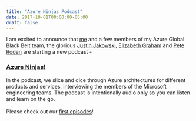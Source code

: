 ```yaml
---
title: "Azure Ninjas Podcast"
date: 2017-10-01T00:00:00-05:00
draft: false
---
```


I am excited to announce that <a href="https://twitter.com/DivineOps" target=_blank>me</a> and a few members of my Azure Global Black Belt team, the glorious <a href="https://twitter.com/jakowski" target=_blank>Justin Jakowski</a>, <a href="https://twitter.com/esgraham13" target=_blank>Elizabeth Graham</a> and <a href="https://twitter.com/peteroden" target=_blank>Pete Roden</a> are starting a new podcast - 

### <a href="https://www.azureninjas.cloud" target=_blank>Azure Ninjas!</a> ###

In the podcast, we slice and dice through Azure architectures for different products and services, interviewing the members of the Microsoft engineering teams. The podcast is intentionally audio only so you can listen and learn on the go. 
<br>
<br>
Please check out our <a href="https://www.azureninjas.cloud" target=_blank>first episodes</a>!


